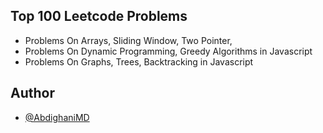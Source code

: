 ##  Top 100 Leetcode Problems

- Problems On Arrays, Sliding Window, Two Pointer, 
- Problems On Dynamic Programming, Greedy Algorithms in Javascript
- Problems On Graphs, Trees, Backtracking in Javascript


## Author

- [@AbdighaniMD](https://github.com/AbdighaniMD)

